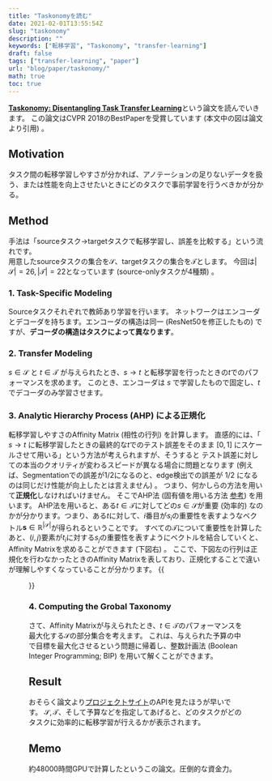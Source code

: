 ```yaml
---
title: "Taskonomyを読む"
date: 2021-02-01T13:55:54Z
slug: "taskonomy"
description: ""
keywords: ["転移学習", "Taskonomy", "transfer-learning"]
draft: false
tags: ["transfer-learning", "paper"]
url: "blog/paper/taskonomy/"
math: true
toc: true
---
```


[**Taskonomy: Disentangling Task Transfer Learning**](https://arxiv.org/abs/1804.08328)という論文を読んでいきます。
この論文はCVPR 2018のBestPaperを受賞しています (本文中の図は論文より引用) 。
## Motivation
タスク間の転移学習しやすさが分かれば、アノテーションの足りないデータを扱う、または性能を向上させたいときにどのタスクで事前学習を行うべきかが分かる。

## Method
手法は「sourceタスク$\rightarrow$targetタスクで転移学習し、誤差を比較する」という流れです。  
用意したsourceタスクの集合を$\mathcal{S}$、targetタスクの集合を$\mathcal{T}$とします。
今回は$|\mathcal{S}| = 26, |\mathcal{T}|=22$となっています (source-onlyタスクが4種類) 。
### 1. **Task-Specific Modeling**  
Sourceタスクそれぞれで教師あり学習を行います。
ネットワークはエンコーダとデコーダを持ちます。エンコーダの構造は同一 (ResNet50を修正したもの) ですが、**デコーダの構造はタスクによって異なります**。

### 2. **Transfer Modeling**  
$s\in \mathcal{S}$ と $t\in \mathcal{T}$ が与えられたとき、$s\rightarrow t$ と転移学習を行ったときの$t$でのパフォーマンスを求めます。
このとき、エンコーダは $s$ で学習したもので固定し、$t$ でデコーダのみ学習させます。

### 3. **Analytic Hierarchy Process (AHP) による正規化**  
転移学習しやすさのAffinity Matrix (相性の行列) を計算します。
直感的には、「 $s\rightarrow t$ に転移学習したときの最終的な$t$でのテスト誤差をそのまま $[0, 1]$ にスケールさせて用いる」という方法が考えられますが、そうすると
テスト誤差に対しての本当のクオリティが変わるスピードが異なる場合に問題となります (例えば、Segmentationでの誤差が1/2になるのと、edge検出での誤差が 1/2 になるのは同じだけ性能が向上したとは言えません) 。
つまり、何かしらの方法を用いて**正規化**しなければいけません。
そこでAHP法 (固有値を用いる方法 [参考](https://core.ac.uk/download/pdf/96975029.pdf)) を用います。
AHP法を用いると、ある$t\in\mathcal{T}$に対してどの$s\in\mathcal{S}$が重要 (効率的) なのかが分かります。つまり、ある$t$に対して、$i$番目が$s_i$の重要性を表すようなベクトル$\mathbf{s}\in \mathbb{R}^{|\mathcal{S}|}$が得られるということです。 
すべての$\mathcal{T}$について重要性を計算したあと、$(i, j)$要素が$t_i$に対する$s_j$の重要性を表すようにベクトルを結合していくと、Affinity Matrixを求めることができます (下図右) 。 ここで、下図左の行列は正規化を行わなかったときのAffinity Matrixを表しており、正規化することで違いが理解しやすくなっていることが分かります。
{{<figure src="images/normalize.png">}}
    
### 4. **Computing the Grobal Taxonomy**  
さて、Affinity Matrixが与えられたとき、$t\in \mathcal{T}$のパフォーマンスを最大化する$\mathcal{S}$の部分集合を考えます。
これは、与えられた予算の中で目標を最大化させるという問題に帰着し、整数計画法 (Boolean Integer Programming; BIP) を用いて解くことができます。
    
## Result
おそらく論文より[プロジェクトサイト](http://taskonomy.stanford.edu/)のAPIを見たほうが早いです。
$\mathcal{S}, \mathcal{T}$、そして予算などを指定してあげると、どのタスクがどのタスクに効率的に転移学習が行えるかが表示されます。
 
## Memo
約48000時間GPUで計算したというこの論文。圧倒的な資金力。